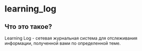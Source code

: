 # learning_log
Что это такое?
--------------
Learning Log - сетевая журнальная система для отслеживания информации, полученной вами по определенной теме.
